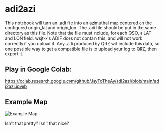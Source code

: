 # adi2azi
This notebook will turn an .adi file into an azimuthal map centered on the configured origin_lat and origin_lon. The .adi file should be put in the same directory as this file. Note that the file must include, for each QSO, a LAT and LON field. wsjt-x's ADIF does not contain this, and will not work correctly if you upload it. Any .adi produced by QRZ will include this data, so one possible way to get a compatible file is to upload your log to QRZ, then export it.

## Play in Google Colab:
https://colab.research.google.com/github/JayToTheAy/adi2azi/blob/main/adi2azi.ipynb

## Example Map

![Example Map](https://github.com/JayToTheAy/adi2azi/blob/main/example-images/W3B-map.png?raw=true)

Isn't that pretty? Isn't that nice?
